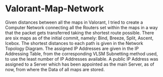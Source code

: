 # Valorant-Map-Network
Given distances between all the maps in Valorant, I tried to create a Computer Network connecting all the Routers set within the maps in a way that the packet gets transferred taking the shortest route possible.
There are six maps as of the initial commit, namely: Bind, Breeze, Split, Ascent, Icebox.
The shortest distances to each path is given in the Network Topology Diagram.
The assigned IP Addresses are given in the IP Addressing Table, from the corresponding VLSM Subnetting method used, to use the least number of IP Addresses available.
A public IP Address was assigned to a Server which has been appointed as the main Server, as of now, from where the Data of all maps are stored.
